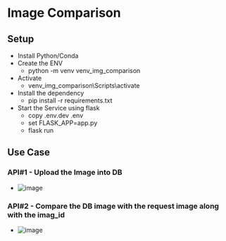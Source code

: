# Image Comparison

## Setup
* Install Python/Conda
* Create the ENV
  - python -m venv venv_img_comparison
* Activate
  - venv_img_comparison\Scripts\activate
* Install the dependency
  - pip install -r requirements.txt
* Start the Service using flask
  - copy .env.dev .env
  - set FLASK_APP=app.py
  - flask run
 
## Use Case
### API#1 - Upload the Image into DB
* ![image](https://github.com/user-attachments/assets/1703231f-cc99-4321-85db-05f8bfdbb93d)

### API#2 - Compare the DB image with the request image along with the imag_id
* ![image](https://github.com/user-attachments/assets/c063fdce-ef57-4193-a9fa-e8ac0930eee3)




